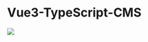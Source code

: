 # Vue3-TypeScript-CMS

![](https://zyfullstack-images.oss-cn-shanghai.aliyuncs.com/img/20211205193945.png)
